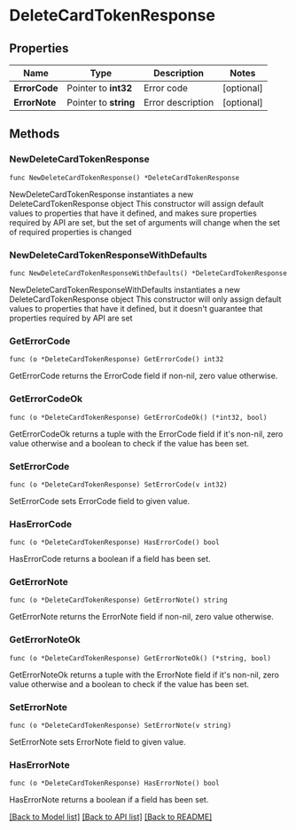 # DeleteCardTokenResponse

## Properties

Name | Type | Description | Notes
------------ | ------------- | ------------- | -------------
**ErrorCode** | Pointer to **int32** | Error code | [optional] 
**ErrorNote** | Pointer to **string** | Error description | [optional] 

## Methods

### NewDeleteCardTokenResponse

`func NewDeleteCardTokenResponse() *DeleteCardTokenResponse`

NewDeleteCardTokenResponse instantiates a new DeleteCardTokenResponse object
This constructor will assign default values to properties that have it defined,
and makes sure properties required by API are set, but the set of arguments
will change when the set of required properties is changed

### NewDeleteCardTokenResponseWithDefaults

`func NewDeleteCardTokenResponseWithDefaults() *DeleteCardTokenResponse`

NewDeleteCardTokenResponseWithDefaults instantiates a new DeleteCardTokenResponse object
This constructor will only assign default values to properties that have it defined,
but it doesn't guarantee that properties required by API are set

### GetErrorCode

`func (o *DeleteCardTokenResponse) GetErrorCode() int32`

GetErrorCode returns the ErrorCode field if non-nil, zero value otherwise.

### GetErrorCodeOk

`func (o *DeleteCardTokenResponse) GetErrorCodeOk() (*int32, bool)`

GetErrorCodeOk returns a tuple with the ErrorCode field if it's non-nil, zero value otherwise
and a boolean to check if the value has been set.

### SetErrorCode

`func (o *DeleteCardTokenResponse) SetErrorCode(v int32)`

SetErrorCode sets ErrorCode field to given value.

### HasErrorCode

`func (o *DeleteCardTokenResponse) HasErrorCode() bool`

HasErrorCode returns a boolean if a field has been set.

### GetErrorNote

`func (o *DeleteCardTokenResponse) GetErrorNote() string`

GetErrorNote returns the ErrorNote field if non-nil, zero value otherwise.

### GetErrorNoteOk

`func (o *DeleteCardTokenResponse) GetErrorNoteOk() (*string, bool)`

GetErrorNoteOk returns a tuple with the ErrorNote field if it's non-nil, zero value otherwise
and a boolean to check if the value has been set.

### SetErrorNote

`func (o *DeleteCardTokenResponse) SetErrorNote(v string)`

SetErrorNote sets ErrorNote field to given value.

### HasErrorNote

`func (o *DeleteCardTokenResponse) HasErrorNote() bool`

HasErrorNote returns a boolean if a field has been set.


[[Back to Model list]](../README.md#documentation-for-models) [[Back to API list]](../README.md#documentation-for-api-endpoints) [[Back to README]](../README.md)


